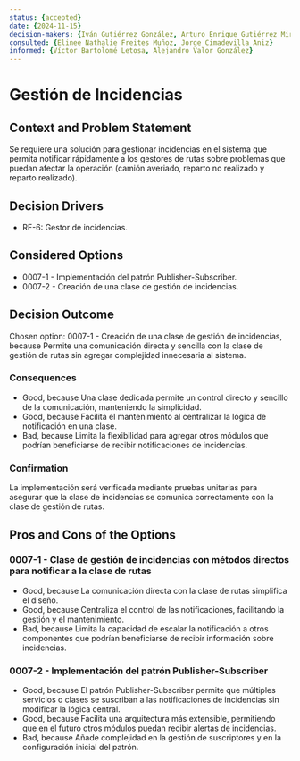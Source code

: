 ```yaml
---
status: {accepted}
date: {2024-11-15}
decision-makers: {Iván Gutiérrez González, Arturo Enrique Gutiérrez Mirandona}
consulted: {Elinee Nathalie Freites Muñoz, Jorge Cimadevilla Aniz}
informed: {Víctor Bartolomé Letosa, Alejandro Valor González}
---
```


# Gestión de Incidencias

## Context and Problem Statement

Se requiere una solución para gestionar incidencias en el sistema que permita notificar rápidamente a los gestores de rutas sobre problemas que puedan afectar la operación (camión averiado, reparto no realizado y reparto realizado).

## Decision Drivers

* RF-6: Gestor de incidencias.

## Considered Options

* 0007-1 - Implementación del patrón Publisher-Subscriber.
* 0007-2 - Creación de una clase de gestión de incidencias.

## Decision Outcome

Chosen option: 0007-1 - Creación de una clase de gestión de incidencias, because Permite una comunicación directa y sencilla con la clase de gestión de rutas sin agregar complejidad innecesaria al sistema.

### Consequences

* Good, because Una clase dedicada permite un control directo y sencillo de la comunicación, manteniendo la simplicidad.
* Good, because Facilita el mantenimiento al centralizar la lógica de notificación en una clase.
* Bad, because Limita la flexibilidad para agregar otros módulos que podrían beneficiarse de recibir notificaciones de incidencias.

### Confirmation

La implementación será verificada mediante pruebas unitarias para asegurar que la clase de incidencias se comunica correctamente con la clase de gestión de rutas.

## Pros and Cons of the Options

### 0007-1 - Clase de gestión de incidencias con métodos directos para notificar a la clase de rutas

* Good, because La comunicación directa con la clase de rutas simplifica el diseño.
* Good, because Centraliza el control de las notificaciones, facilitando la gestión y el mantenimiento.
* Bad, because Limita la capacidad de escalar la notificación a otros componentes que podrían beneficiarse de recibir información sobre incidencias.

### 0007-2 - Implementación del patrón Publisher-Subscriber

* Good, because El patrón Publisher-Subscriber permite que múltiples servicios o clases se suscriban a las notificaciones de incidencias sin modificar la lógica central.
* Good, because Facilita una arquitectura más extensible, permitiendo que en el futuro otros módulos puedan recibir alertas de incidencias.
* Bad, because Añade complejidad en la gestión de suscriptores y en la configuración inicial del patrón.

